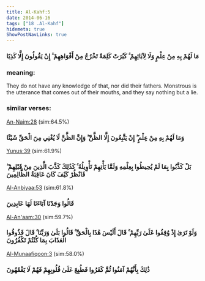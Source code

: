 ```yaml
---
title: Al-Kahf:5
date: 2014-06-16
tags: ["18 .Al-Kahf"]
hidemeta: true 
ShowPostNavLinks: true 
---
```

### مَا لَهُمْ بِهِ مِنْ عِلْمٍ وَلَا لِآبَائِهِمْ ۚ كَبُرَتْ كَلِمَةً تَخْرُجُ مِنْ أَفْوَاهِهِمْ ۚ إِنْ يَقُولُونَ إِلَّا كَذِبًا
### meaning: 
They do not have any knowledge of that, nor did their fathers. Monstrous is the utterance that comes out of their mouths, and they say nothing but a lie.
### similar verses: 

[An-Najm:28](/53/28) (sim:64.5%)

### وَمَا لَهُمْ بِهِ مِنْ عِلْمٍ ۖ إِنْ يَتَّبِعُونَ إِلَّا الظَّنَّ ۖ وَإِنَّ الظَّنَّ لَا يُغْنِي مِنَ الْحَقِّ شَيْئًا

[Yunus:39](/10/39) (sim:61.9%)

### بَلْ كَذَّبُوا بِمَا لَمْ يُحِيطُوا بِعِلْمِهِ وَلَمَّا يَأْتِهِمْ تَأْوِيلُهُ ۚ كَذَٰلِكَ كَذَّبَ الَّذِينَ مِنْ قَبْلِهِمْ ۖ فَانْظُرْ كَيْفَ كَانَ عَاقِبَةُ الظَّالِمِينَ

[Al-Anbiyaa:53](/21/53) (sim:61.8%)

### قَالُوا وَجَدْنَا آبَاءَنَا لَهَا عَابِدِينَ

[Al-An'aam:30](/6/30) (sim:59.7%)

### وَلَوْ تَرَىٰ إِذْ وُقِفُوا عَلَىٰ رَبِّهِمْ ۚ قَالَ أَلَيْسَ هَٰذَا بِالْحَقِّ ۚ قَالُوا بَلَىٰ وَرَبِّنَا ۚ قَالَ فَذُوقُوا الْعَذَابَ بِمَا كُنْتُمْ تَكْفُرُونَ

[Al-Munaafiqoon:3](/63/3) (sim:58.0%)

### ذَٰلِكَ بِأَنَّهُمْ آمَنُوا ثُمَّ كَفَرُوا فَطُبِعَ عَلَىٰ قُلُوبِهِمْ فَهُمْ لَا يَفْقَهُونَ
